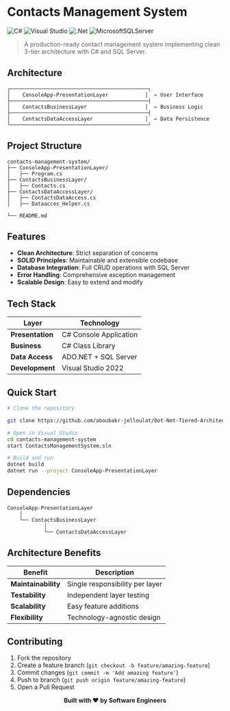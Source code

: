# Contacts Management System

![C#](https://img.shields.io/badge/c%23-%23239120.svg?style=for-the-badge&logo=c-sharp&logoColor=white)
![Visual Studio](https://img.shields.io/badge/Visual%20Studio-5C2D91.svg?style=for-the-badge&logo=visual-studio&logoColor=white)
![.Net](https://img.shields.io/badge/.NET-5C2D91?style=for-the-badge&logo=.net&logoColor=white)
![MicrosoftSQLServer](https://img.shields.io/badge/Microsoft%20SQL%20Server-CC2927?style=for-the-badge&logo=microsoft%20sql%20server&logoColor=white)

> A production-ready contact management system implementing clean 3-tier architecture with C# and SQL Server.

## Architecture

```
┌─────────────────────────────────────────────┐
│    ConsoleApp-PresentationLayer            │  ← User Interface
├─────────────────────────────────────────────┤
│    ContactsBusinessLayer                   │  ← Business Logic
├─────────────────────────────────────────────┤
│    ContactsDataAccessLayer                 │  ← Data Persistence
└─────────────────────────────────────────────┘
```

## Project Structure

```
contacts-management-system/
├── ConsoleApp-PresentationLayer/
│   ├── Program.cs
├── ContactsBusinessLayer/
│   ├── Contacts.cs
├── ContactsDataAccessLayer/
│   ├── ContactsDataAccess.cs
│   ├── Dataacces_Helper.cs

└── README.md
```

## Features

- **Clean Architecture**: Strict separation of concerns
- **SOLID Principles**: Maintainable and extensible codebase
- **Database Integration**: Full CRUD operations with SQL Server
- **Error Handling**: Comprehensive exception management
- **Scalable Design**: Easy to extend and modify

## Tech Stack

| Layer | Technology |
|-------|------------|
| **Presentation** | C# Console Application |
| **Business** | C# Class Library |
| **Data Access** | ADO.NET + SQL Server |
| **Development** | Visual Studio 2022 |

## Quick Start

```bash
# Clone the repository

git clone https://github.com/aboubakr-jelloulat/Dot-Net-Tiered-Architecture.git

# Open in Visual Studio
cd contacts-management-system
start ContactsManagementSystem.sln

# Build and run
dotnet build
dotnet run --project ConsoleApp-PresentationLayer
```

## Dependencies

```
ConsoleApp-PresentationLayer
    │
    └── ContactsBusinessLayer
            │
            └── ContactsDataAccessLayer
```

## Architecture Benefits

| Benefit | Description |
|---------|-------------|
| **Maintainability** | Single responsibility per layer |
| **Testability** | Independent layer testing |
| **Scalability** | Easy feature additions |
| **Flexibility** | Technology-agnostic design |

## Contributing

1. Fork the repository
2. Create a feature branch (`git checkout -b feature/amazing-feature`)
3. Commit changes (`git commit -m 'Add amazing feature'`)
4. Push to branch (`git push origin feature/amazing-feature`)
5. Open a Pull Request



<div align="center">
  <strong>Built with ❤️ by Software Engineers</strong>
</div>
